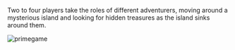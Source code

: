 Two to four players take the roles of different adventurers, moving around a mysterious island and looking for hidden treasures as the island sinks around them.

  
![primegame](https://private-user-images.githubusercontent.com/110098940/265694397-d7fd1d7e-b797-4f4a-915f-53ecd0578927.png?jwt=eyJhbGciOiJIUzI1NiIsInR5cCI6IkpXVCJ9.eyJpc3MiOiJnaXRodWIuY29tIiwiYXVkIjoicmF3LmdpdGh1YnVzZXJjb250ZW50LmNvbSIsImtleSI6ImtleTUiLCJleHAiOjE3MTYzNzE3MTMsIm5iZiI6MTcxNjM3MTQxMywicGF0aCI6Ii8xMTAwOTg5NDAvMjY1Njk0Mzk3LWQ3ZmQxZDdlLWI3OTctNGY0YS05MTVmLTUzZWNkMDU3ODkyNy5wbmc_WC1BbXotQWxnb3JpdGhtPUFXUzQtSE1BQy1TSEEyNTYmWC1BbXotQ3JlZGVudGlhbD1BS0lBVkNPRFlMU0E1M1BRSzRaQSUyRjIwMjQwNTIyJTJGdXMtZWFzdC0xJTJGczMlMkZhd3M0X3JlcXVlc3QmWC1BbXotRGF0ZT0yMDI0MDUyMlQwOTUwMTNaJlgtQW16LUV4cGlyZXM9MzAwJlgtQW16LVNpZ25hdHVyZT1mYjM3YzU3ZmM2NmU3NzY1Yjc4OTAyOWQ0MzkzZjliNzVhZWI1YjgzMWY5N2YxNGI4NTI0OGE5ZTU0YjBkOWJhJlgtQW16LVNpZ25lZEhlYWRlcnM9aG9zdCZhY3Rvcl9pZD0wJmtleV9pZD0wJnJlcG9faWQ9MCJ9.IWdS31lHQSGYfhtD2a86G5iqQGnU45ILSdiqlBM-adI)
